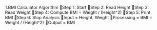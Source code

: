 1.BMI Calculator
Algorithm
Step 1: Start
Step 2: Read Height
Step 3: Read Weight
Step 4: Compute BMI = Weight / (Height^2)
Step 5: Print BMI
Step 6: Stop
Analysis
Input = Height, Weight
Processing = BMI = Weight / (Height^2)
Output = BMI
